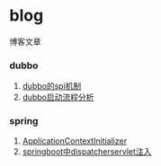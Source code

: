 # blog
博客文章

### dubbo

1. [dubbo的spi机制](./dubbo/dubbo的spi机制.md)
2. [dubbo启动流程分析](./dubbo/dubbo启动流程分析.md)



### spring

1. [ApplicationContextInitializer](./spring/ApplicationContextInitializer.md)
2. [springboot中dispatcherservlet注入](./spring/springboot中dispatcherservlet注入.md)

